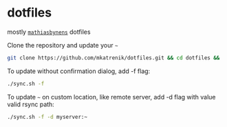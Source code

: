 dotfiles
========

mostly [`mathiasbynens`](https://github.com/mathiasbynens) dotfiles

Clone the repository and update your `~`

```bash
git clone https://github.com/mkatrenik/dotfiles.git && cd dotfiles && ./sync.sh
```

To update without confirmation dialog, add -f flag:

```bash
./sync.sh -f
```

To update `~` on custom location, like remote server, add -d flag with value valid rsync path:

```bash
./sync.sh -f -d myserver:~
```